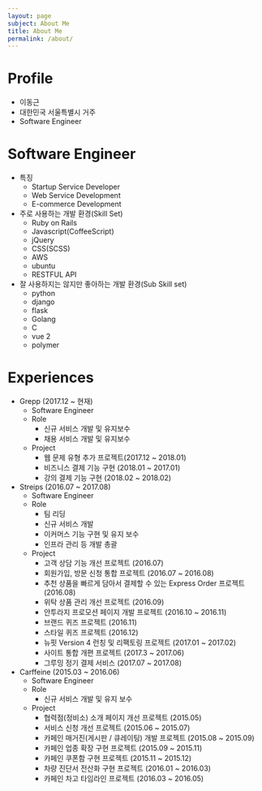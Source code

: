```yaml
---
layout: page
subject: About Me
title: About Me 
permalink: /about/
---
```


# Profile

* 이동근
* 대한민국 서울특별시 거주
* Software Engineer

# Software Engineer

* 특징
  * Startup Service Developer
  * Web Service Development
  * E-commerce Development 
* 주로 사용하는 개발 환경(Skill Set)
  * Ruby on Rails
  * Javascript(CoffeeScript)
  * jQuery
  * CSS(SCSS)
  * AWS
  * ubuntu
  * RESTFUL API
* 잘 사용하지는 않지만 좋아하는 개발 환경(Sub Skill set)
  * python
  * django
  * flask
  * Golang
  * C
  * vue 2 
  * polymer

# Experiences

* Grepp (2017.12 ~ 현재)
  * Software Engineer
  * Role
    * 신규 서비스 개발 및 유지보수
    * 채용 서비스 개발 및 유지보수
  * Project
    * 웹 문제 유형 추가 프로젝트(2017.12 ~ 2018.01)
    * 비즈니스 결제 기능 구현 (2018.01 ~ 2017.01)
    * 강의 결제 기능 구현 (2018.02 ~ 2018.02)
* Streips (2016.07 ~ 2017.08)
  * Software Engineer
  * Role
    * 팀 리딩
    * 신규 서비스 개발
    * 이커머스 기능 구현 및 유지 보수
    * 인프라 관리 등 개발 총괄
  * Project
    * 고객 상담 기능 개선 프로젝트 (2016.07)
    * 회원가입, 방문 신청 통합 프로젝트 (2016.07 ~ 2016.08)
    * 추천 상품을 빠르게 담아서 결제할 수 있는 Express Order 프로젝트 (2016.08)
    * 위탁 상품 관리 개선 프로젝트 (2016.09)
    * 안투라지 프로모션 페이지 개발 프로젝트 (2016.10 ~ 2016.11)
    * 브랜드 퀴즈 프로젝트 (2016.11)
    * 스타일 퀴즈 프로젝트 (2016.12)
    * 뉴핏 Version 4 런칭 및 리팩토링 프로젝트 (2017.01 ~ 2017.02)
    * 사이트 통합 개편 프로젝트 (2017.3 ~ 2017.06)
    * 그루밍 정기 결제 서비스 (2017.07 ~ 2017.08)
* Carffeine (2015.03 ~ 2016.06)
  * Software Engineer
  * Role
    * 신규 서비스 개발 및 유지 보수
  * Project
    * 협력점(정비소) 소개 페이지 개선 프로젝트 (2015.05)
    * 서비스 신청 개선 프로젝트 (2015.06 ~ 2015.07)
    * 카페인 매거진(게시판 / 큐레이팅) 개발 프로젝트 (2015.08 ~ 2015.09)
    * 카페인 업종 확장 구현 프로젝트 (2015.09 ~ 2015.11)
    * 카페인 쿠폰함 구현 프로젝트 (2015.11 ~ 2015.12)
    * 차량 진단서 전산화 구현 프로젝트 (2016.01 ~ 2016.03)
    * 카페인 차고 타임라인 프로젝트 (2016.03 ~ 2016.05)
